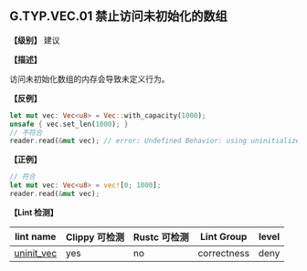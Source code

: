 ## G.TYP.VEC.01  禁止访问未初始化的数组

**【级别】** 建议

**【描述】**

访问未初始化数组的内存会导致未定义行为。

**【反例】**

 ```rust
 let mut vec: Vec<u8> = Vec::with_capacity(1000);
 unsafe { vec.set_len(1000); }
 // 不符合
 reader.read(&mut vec); // error: Undefined Behavior: using uninitialized data, but this operation requires initialized memory
 ```

**【正例】**

```rust
// 符合
let mut vec: Vec<u8> = vec![0; 1000];
reader.read(&mut vec);
```

**【Lint 检测】**

| lint name                                                    | Clippy 可检测 | Rustc 可检测 | Lint Group  | level |
| ------------------------------------------------------------ | ------------- | ------------ | ----------- | ----- |
| [uninit_vec](https://rust-lang.github.io/rust-clippy/master/#uninit_vec) | yes           | no           | correctness | deny  |
